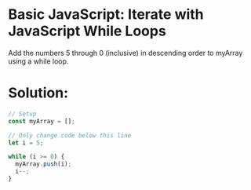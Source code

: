 # Basic JavaScript: Iterate with JavaScript While Loops
Add the numbers 5 through 0 (inclusive) in descending order to myArray using a while loop.
# Solution:
```javascript
// Setup
const myArray = [];

// Only change code below this line
let i = 5;

while (i >= 0) {
  myArray.push(i);
  i--;
}
```
